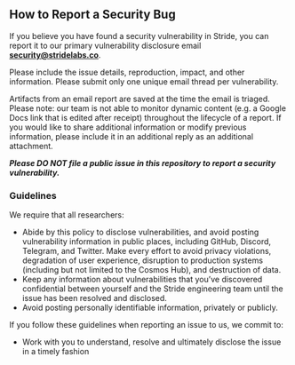 ## How to Report a Security Bug

If you believe you have found a security vulnerability in Stride, 
you can report it to our primary vulnerability disclosure email **security@stridelabs.co**.

Please include the issue details, reproduction, impact, and other 
information. Please submit only one unique email thread per vulnerability. 

Artifacts from an email report are saved at the time the email is triaged. 
Please note: our team is not able to monitor dynamic content (e.g. a Google 
Docs link that is edited after receipt) throughout the lifecycle of a report. 
If you would like to share additional information or modify previous 
information, please include it in an additional reply as an additional attachment.

***Please DO NOT file a public issue in this repository to report a security vulnerability.*** 

### Guidelines
We require that all researchers:
- Abide by this policy to disclose vulnerabilities, and avoid posting vulnerability information in public places, including GitHub, Discord, Telegram, and Twitter. Make every effort to avoid privacy violations, degradation of user experience, disruption to production systems (including but not limited to the Cosmos Hub), and destruction of data.
- Keep any information about vulnerabilities that you’ve discovered confidential between yourself and the Stride engineering team until the issue has been resolved and disclosed.
- Avoid posting personally identifiable information, privately or publicly.

If you follow these guidelines when reporting an issue to us, we commit to:
- Work with you to understand, resolve and ultimately disclose the issue in a timely fashion